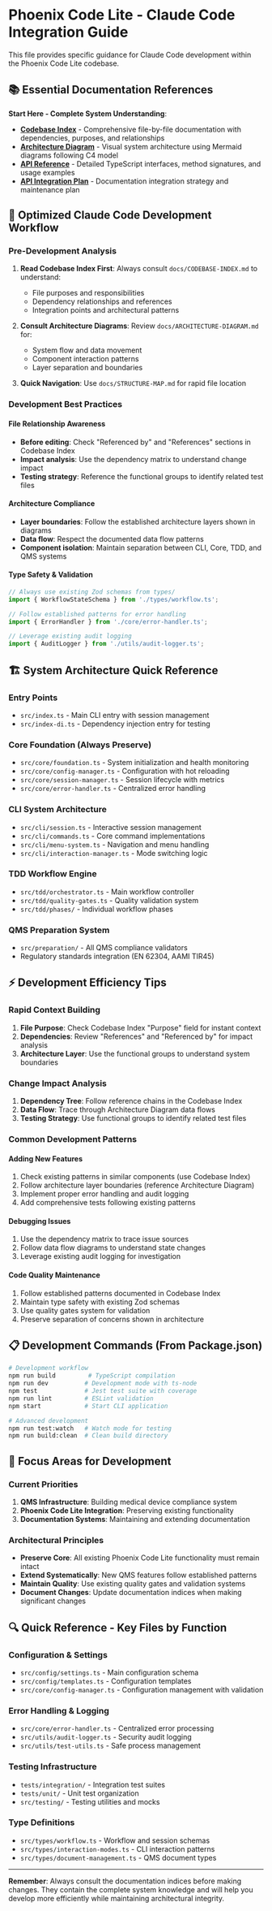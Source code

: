 # Phoenix Code Lite - Claude Code Integration Guide

This file provides specific guidance for Claude Code development within the Phoenix Code Lite codebase.

## 📚 Essential Documentation References

**Start Here - Complete System Understanding**:
- **[Codebase Index](docs/index/CODEBASE-INDEX.md)** - Comprehensive file-by-file documentation with dependencies, purposes, and relationships
- **[Architecture Diagram](docs/index/ARCHITECTURE-DIAGRAM.md)** - Visual system architecture using Mermaid diagrams following C4 model
- **[API Reference](docs/index/API-REFERENCE.md)** - Detailed TypeScript interfaces, method signatures, and usage examples
- **[API Integration Plan](docs/API-INTEGRATION-PLAN.md)** - Documentation integration strategy and maintenance plan

## 🚀 Optimized Claude Code Development Workflow

### Pre-Development Analysis
1. **Read Codebase Index First**: Always consult `docs/CODEBASE-INDEX.md` to understand:
   - File purposes and responsibilities
   - Dependency relationships and references  
   - Integration points and architectural patterns
   
2. **Consult Architecture Diagrams**: Review `docs/ARCHITECTURE-DIAGRAM.md` for:
   - System flow and data movement
   - Component interaction patterns
   - Layer separation and boundaries

3. **Quick Navigation**: Use `docs/STRUCTURE-MAP.md` for rapid file location

### Development Best Practices

#### File Relationship Awareness
- **Before editing**: Check "Referenced by" and "References" sections in Codebase Index
- **Impact analysis**: Use the dependency matrix to understand change impact
- **Testing strategy**: Reference the functional groups to identify related test files

#### Architecture Compliance
- **Layer boundaries**: Follow the established architecture layers shown in diagrams
- **Data flow**: Respect the documented data flow patterns
- **Component isolation**: Maintain separation between CLI, Core, TDD, and QMS systems

#### Type Safety & Validation
```typescript
// Always use existing Zod schemas from types/
import { WorkflowStateSchema } from './types/workflow.ts';

// Follow established patterns for error handling
import { ErrorHandler } from './core/error-handler.ts';

// Leverage existing audit logging
import { AuditLogger } from './utils/audit-logger.ts';
```

## 🏗️ System Architecture Quick Reference

### Entry Points
- `src/index.ts` - Main CLI entry with session management
- `src/index-di.ts` - Dependency injection entry for testing

### Core Foundation (Always Preserve)
- `src/core/foundation.ts` - System initialization and health monitoring
- `src/core/config-manager.ts` - Configuration with hot reloading
- `src/core/session-manager.ts` - Session lifecycle with metrics
- `src/core/error-handler.ts` - Centralized error handling

### CLI System Architecture
- `src/cli/session.ts` - Interactive session management
- `src/cli/commands.ts` - Core command implementations
- `src/cli/menu-system.ts` - Navigation and menu handling
- `src/cli/interaction-manager.ts` - Mode switching logic

### TDD Workflow Engine
- `src/tdd/orchestrator.ts` - Main workflow controller
- `src/tdd/quality-gates.ts` - Quality validation system
- `src/tdd/phases/` - Individual workflow phases

### QMS Preparation System
- `src/preparation/` - All QMS compliance validators
- Regulatory standards integration (EN 62304, AAMI TIR45)

## ⚡ Development Efficiency Tips

### Rapid Context Building
1. **File Purpose**: Check Codebase Index "Purpose" field for instant context
2. **Dependencies**: Review "References" and "Referenced by" for impact analysis
3. **Architecture Layer**: Use the functional groups to understand system boundaries

### Change Impact Analysis
1. **Dependency Tree**: Follow reference chains in the Codebase Index
2. **Data Flow**: Trace through Architecture Diagram data flows
3. **Testing Strategy**: Use functional groups to identify related test files

### Common Development Patterns

#### Adding New Features
1. Check existing patterns in similar components (use Codebase Index)
2. Follow architecture layer boundaries (reference Architecture Diagram)
3. Implement proper error handling and audit logging
4. Add comprehensive tests following existing patterns

#### Debugging Issues
1. Use the dependency matrix to trace issue sources
2. Follow data flow diagrams to understand state changes
3. Leverage existing audit logging for investigation

#### Code Quality Maintenance
1. Follow established patterns documented in Codebase Index
2. Maintain type safety with existing Zod schemas
3. Use quality gates system for validation
4. Preserve separation of concerns shown in architecture

## 📋 Development Commands (From Package.json)

```bash
# Development workflow
npm run build         # TypeScript compilation
npm run dev          # Development mode with ts-node
npm test             # Jest test suite with coverage
npm run lint         # ESLint validation
npm start            # Start CLI application

# Advanced development
npm run test:watch   # Watch mode for testing
npm run build:clean  # Clean build directory
```

## 🎯 Focus Areas for Development

### Current Priorities
1. **QMS Infrastructure**: Building medical device compliance system
2. **Phoenix Code Lite Integration**: Preserving existing functionality
3. **Documentation Systems**: Maintaining and extending documentation

### Architectural Principles
- **Preserve Core**: All existing Phoenix Code Lite functionality must remain intact
- **Extend Systematically**: New QMS features follow established patterns
- **Maintain Quality**: Use existing quality gates and validation systems
- **Document Changes**: Update documentation indices when making significant changes

## 🔍 Quick Reference - Key Files by Function

### Configuration & Settings
- `src/config/settings.ts` - Main configuration schema
- `src/config/templates.ts` - Configuration templates
- `src/core/config-manager.ts` - Configuration management with validation

### Error Handling & Logging  
- `src/core/error-handler.ts` - Centralized error processing
- `src/utils/audit-logger.ts` - Security audit logging
- `src/utils/test-utils.ts` - Safe process management

### Testing Infrastructure
- `tests/integration/` - Integration test suites
- `tests/unit/` - Unit test organization
- `src/testing/` - Testing utilities and mocks

### Type Definitions
- `src/types/workflow.ts` - Workflow and session schemas
- `src/types/interaction-modes.ts` - CLI interaction patterns
- `src/types/document-management.ts` - QMS document types

---

**Remember**: Always consult the documentation indices before making changes. They contain the complete system knowledge and will help you develop more efficiently while maintaining architectural integrity.